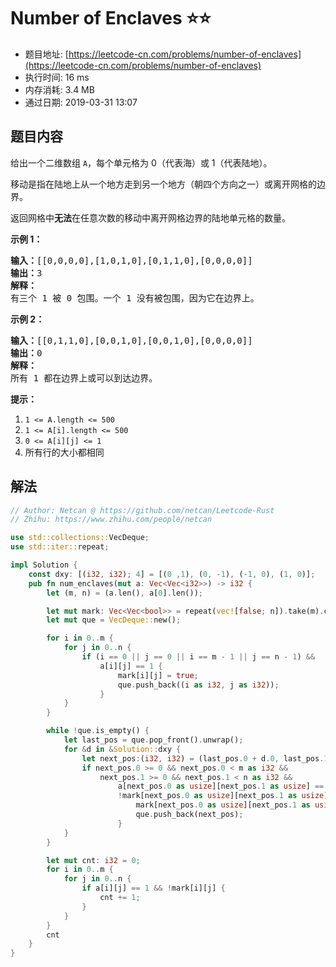 # Number of Enclaves :star::star:
- 题目地址: [https://leetcode-cn.com/problems/number-of-enclaves](https://leetcode-cn.com/problems/number-of-enclaves)
- 执行时间: 16 ms 
- 内存消耗: 3.4 MB
- 通过日期: 2019-03-31 13:07

## 题目内容
<p>给出一个二维数组 <code>A</code>，每个单元格为 0（代表海）或 1（代表陆地）。</p>

<p>移动是指在陆地上从一个地方走到另一个地方（朝四个方向之一）或离开网格的边界。</p>

<p>返回网格中<strong>无法</strong>在任意次数的移动中离开网格边界的陆地单元格的数量。</p>



<p><strong>示例 1：</strong></p>

<pre><strong>输入：</strong>[[0,0,0,0],[1,0,1,0],[0,1,1,0],[0,0,0,0]]
<strong>输出：</strong>3
<strong>解释： </strong>
有三个 1 被 0 包围。一个 1 没有被包围，因为它在边界上。</pre>

<p><strong>示例 2：</strong></p>

<pre><strong>输入：</strong>[[0,1,1,0],[0,0,1,0],[0,0,1,0],[0,0,0,0]]
<strong>输出：</strong>0
<strong>解释：</strong>
所有 1 都在边界上或可以到达边界。</pre>



<p><strong>提示：</strong></p>

<ol>
	<li><code>1 <= A.length <= 500</code></li>
	<li><code>1 <= A[i].length <= 500</code></li>
	<li><code>0 <= A[i][j] <= 1</code></li>
	<li>所有行的大小都相同</li>
</ol>


## 解法
```rust
// Author: Netcan @ https://github.com/netcan/Leetcode-Rust
// Zhihu: https://www.zhihu.com/people/netcan

use std::collections::VecDeque;
use std::iter::repeat;

impl Solution {
    const dxy: [(i32, i32); 4] = [(0 ,1), (0, -1), (-1, 0), (1, 0)];
    pub fn num_enclaves(mut a: Vec<Vec<i32>>) -> i32 {
        let (m, n) = (a.len(), a[0].len());

        let mut mark: Vec<Vec<bool>> = repeat(vec![false; n]).take(m).collect();
        let mut que = VecDeque::new();

        for i in 0..m {
            for j in 0..n {
                if (i == 0 || j == 0 || i == m - 1 || j == n - 1) &&
                    a[i][j] == 1 {
                        mark[i][j] = true;
                        que.push_back((i as i32, j as i32));
                    }
            }
        }

        while !que.is_empty() {
            let last_pos = que.pop_front().unwrap();
            for &d in &Solution::dxy {
                let next_pos:(i32, i32) = (last_pos.0 + d.0, last_pos.1 + d.1);
                if next_pos.0 >= 0 && next_pos.0 < m as i32 &&
                    next_pos.1 >= 0 && next_pos.1 < n as i32 &&
                        a[next_pos.0 as usize][next_pos.1 as usize] == 1 &&
                        !mark[next_pos.0 as usize][next_pos.1 as usize] {
                            mark[next_pos.0 as usize][next_pos.1 as usize] = true;
                            que.push_back(next_pos);
                        }
            }
        }

        let mut cnt: i32 = 0;
        for i in 0..m {
            for j in 0..n {
                if a[i][j] == 1 && !mark[i][j] {
                    cnt += 1;
                }
            }
        }
        cnt
    }
}

```